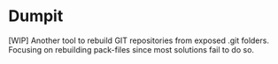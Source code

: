# Dumpit
[WIP] Another tool to rebuild GIT repositories from exposed .git folders. Focusing on rebuilding pack-files since most solutions fail to do so.

